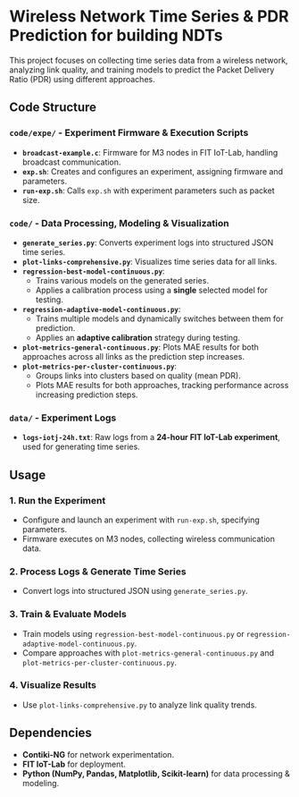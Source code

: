 # Wireless Network Time Series & PDR Prediction for building NDTs

This project focuses on collecting time series data from a wireless network, analyzing link quality, and training models to predict the Packet Delivery Ratio (PDR) using different approaches.  

## Code Structure  

### `code/expe/` - Experiment Firmware & Execution Scripts  

- **`broadcast-example.c`**: Firmware for M3 nodes in FIT IoT-Lab, handling broadcast communication.  
- **`exp.sh`**: Creates and configures an experiment, assigning firmware and parameters.  
- **`run-exp.sh`**: Calls `exp.sh` with experiment parameters such as packet size.  

### `code/` - Data Processing, Modeling & Visualization  

- **`generate_series.py`**: Converts experiment logs into structured JSON time series.  
- **`plot-links-comprehensive.py`**: Visualizes time series data for all links.  
- **`regression-best-model-continuous.py`**:  
  - Trains various models on the generated series.  
  - Applies a calibration process using a **single** selected model for testing.  
- **`regression-adaptive-model-continuous.py`**:  
  - Trains multiple models and dynamically switches between them for prediction.  
  - Applies an **adaptive calibration** strategy during testing.  
- **`plot-metrics-general-continuous.py`**: Plots MAE results for both approaches across all links as the prediction step increases.  
- **`plot-metrics-per-cluster-continuous.py`**:  
  - Groups links into clusters based on quality (mean PDR).  
  - Plots MAE results for both approaches, tracking performance across increasing prediction steps.  

### `data/` - Experiment Logs  

- **`logs-iotj-24h.txt`**: Raw logs from a **24-hour FIT IoT-Lab experiment**, used for generating time series.  

## Usage  

### 1. Run the Experiment  
   - Configure and launch an experiment with `run-exp.sh`, specifying parameters.  
   - Firmware executes on M3 nodes, collecting wireless communication data.  

### 2. Process Logs & Generate Time Series  
   - Convert logs into structured JSON using `generate_series.py`.  

### 3. Train & Evaluate Models  
   - Train models using `regression-best-model-continuous.py` or `regression-adaptive-model-continuous.py`.  
   - Compare approaches with `plot-metrics-general-continuous.py` and `plot-metrics-per-cluster-continuous.py`.  

### 4. Visualize Results  
   - Use `plot-links-comprehensive.py` to analyze link quality trends.  

## Dependencies  

- **Contiki-NG** for network experimentation.  
- **FIT IoT-Lab** for deployment.  
- **Python (NumPy, Pandas, Matplotlib, Scikit-learn)** for data processing & modeling.  
